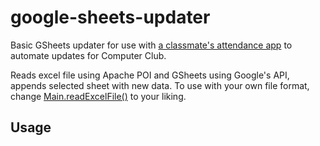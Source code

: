# google-sheets-updater

Basic GSheets updater for use with [a classmate's attendance app](https://bepresent.app/) to automate updates for Computer Club.

Reads excel file using Apache POI and GSheets using Google's API, appends selected sheet with new data.
To use with your own file format, change [Main.readExcelFile()](https://github.com/phanticx/google-sheets-updater/blob/main/src/main/java/com/phanticx/Main.java#L47) to your liking. 

## Usage
